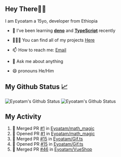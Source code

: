 ## Hey There👋🏽

I am Eyoatam a 15yo, developer from Ethiopia

- 🔭 I’ve been learning **[deno](https://github.com/denoland/deno)** and **[TypeScript](https://github.com/microsoft/TypeScript)** recently 

- 🧑🏽‍💻  You can find all of my projects [Here](https://github.com/Eyoatam?tab=repositories)

- 📫  How to reach me: [Email](mailto:eyoatamtamirat7@gmail.com)

- 💬 Ask me about anything

- 😄 pronouns He/Him

## My Github Status 📈 
<p> 
  <img src="https://github-readme-stats.vercel.app/api?username=Eyoatam&show_icons=true&theme=prussian" alt="Eyoatam's Github Status" />
  <img src="https://github-readme-stats.vercel.app/api/top-langs/?username=Eyoatam&layout=compact&theme=prussian" alt="Eyoatam's Github Status" />
</p>

## My Activity

<!--START_SECTION:activity-->
1. 🎉 Merged PR [#1](https://github.com/Eyoatam/math_magic/pull/1) in [Eyoatam/math_magic](https://github.com/Eyoatam/math_magic)
2. 💪 Opened PR [#1](https://github.com/Eyoatam/math_magic/pull/1) in [Eyoatam/math_magic](https://github.com/Eyoatam/math_magic)
3. 🎉 Merged PR [#15](https://github.com/Eyoatam/Gif.ts/pull/15) in [Eyoatam/Gif.ts](https://github.com/Eyoatam/Gif.ts)
4. 💪 Opened PR [#15](https://github.com/Eyoatam/Gif.ts/pull/15) in [Eyoatam/Gif.ts](https://github.com/Eyoatam/Gif.ts)
5. 🎉 Merged PR [#46](https://github.com/Eyoatam/VueShop/pull/46) in [Eyoatam/VueShop](https://github.com/Eyoatam/VueShop)
<!--END_SECTION:activity-->
